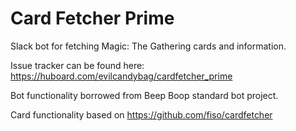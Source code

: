 Card Fetcher Prime
=============

Slack bot for fetching Magic: The Gathering cards and information. 

Issue tracker can be found here: https://huboard.com/evilcandybag/cardfetcher_prime

Bot functionality borrowed from Beep Boop standard bot project. 

Card functionality based on https://github.com/fiso/cardfetcher

